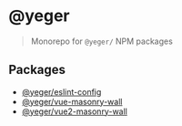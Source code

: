 # @yeger

> Monorepo for `@yeger/` NPM packages

## Packages

- [@yeger/eslint-config](https://github.com/DerYeger/yeger/tree/main/packages/eslint-config)
- [@yeger/vue-masonry-wall](https://github.com/DerYeger/yeger/tree/main/packages/vue-masonry-wall)
- [@yeger/vue2-masonry-wall](https://github.com/DerYeger/yeger/tree/main/packages/vue-masonry-wall)
